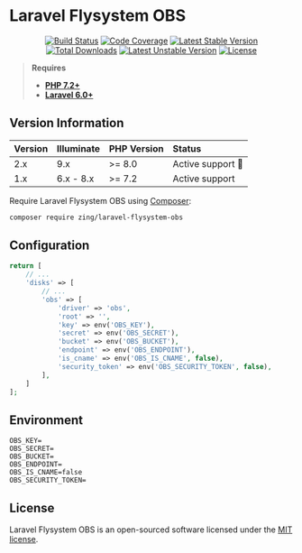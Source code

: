 # Laravel Flysystem OBS
<p align="center">
<a href="https://github.com/zingimmick/laravel-flysystem-obs/actions"><img src="https://github.com/zingimmick/laravel-flysystem-obs/workflows/tests/badge.svg" alt="Build Status"></a>
<a href="https://codecov.io/gh/zingimmick/laravel-flysystem-obs"><img src="https://codecov.io/gh/zingimmick/laravel-flysystem-obs/branch/master/graph/badge.svg" alt="Code Coverage" /></a>
<a href="https://packagist.org/packages/zing/laravel-flysystem-obs"><img src="https://poser.pugx.org/zing/laravel-flysystem-obs/v/stable.svg" alt="Latest Stable Version"></a>
<a href="https://packagist.org/packages/zing/laravel-flysystem-obs"><img src="https://poser.pugx.org/zing/laravel-flysystem-obs/downloads" alt="Total Downloads"></a>
<a href="https://packagist.org/packages/zing/laravel-flysystem-obs"><img src="https://poser.pugx.org/zing/laravel-flysystem-obs/v/unstable.svg" alt="Latest Unstable Version"></a>
<a href="https://packagist.org/packages/zing/laravel-flysystem-obs"><img src="https://poser.pugx.org/zing/laravel-flysystem-obs/license" alt="License"></a>
</p>

> **Requires**
> - **[PHP 7.2+](https://php.net/releases/)**
> - **[Laravel 6.0+](https://php.net/releases/)**

## Version Information

| Version | Illuminate | PHP Version | Status                  |
|:--------|:-----------|:------------|:------------------------|
| 2.x     | 9.x        | >= 8.0      | Active support :rocket: |
| 1.x     | 6.x - 8.x  | >= 7.2      | Active support          |

Require Laravel Flysystem OBS using [Composer](https://getcomposer.org):

```bash
composer require zing/laravel-flysystem-obs
```

## Configuration

```php
return [
    // ...
    'disks' => [
        // ...
        'obs' => [
            'driver' => 'obs',
            'root' => '',
            'key' => env('OBS_KEY'),
            'secret' => env('OBS_SECRET'),
            'bucket' => env('OBS_BUCKET'),
            'endpoint' => env('OBS_ENDPOINT'),
            'is_cname' => env('OBS_IS_CNAME', false),
            'security_token' => env('OBS_SECURITY_TOKEN', false),
        ],
    ]
];
```

## Environment

```dotenv
OBS_KEY=
OBS_SECRET=
OBS_BUCKET=
OBS_ENDPOINT=
OBS_IS_CNAME=false
OBS_SECURITY_TOKEN=
```

## License

Laravel Flysystem OBS is an open-sourced software licensed under the [MIT license](LICENSE).
